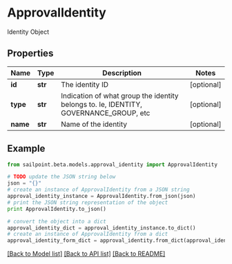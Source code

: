 # ApprovalIdentity

Identity Object

## Properties

Name | Type | Description | Notes
------------ | ------------- | ------------- | -------------
**id** | **str** | The identity ID | [optional] 
**type** | **str** | Indication of what group the identity belongs to. Ie, IDENTITY, GOVERNANCE_GROUP, etc | [optional] 
**name** | **str** | Name of the identity | [optional] 

## Example

```python
from sailpoint.beta.models.approval_identity import ApprovalIdentity

# TODO update the JSON string below
json = "{}"
# create an instance of ApprovalIdentity from a JSON string
approval_identity_instance = ApprovalIdentity.from_json(json)
# print the JSON string representation of the object
print ApprovalIdentity.to_json()

# convert the object into a dict
approval_identity_dict = approval_identity_instance.to_dict()
# create an instance of ApprovalIdentity from a dict
approval_identity_form_dict = approval_identity.from_dict(approval_identity_dict)
```
[[Back to Model list]](../README.md#documentation-for-models) [[Back to API list]](../README.md#documentation-for-api-endpoints) [[Back to README]](../README.md)


